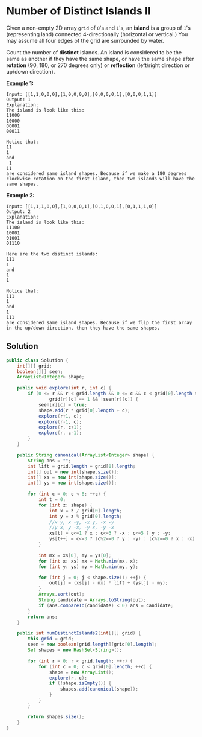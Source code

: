 # Number of Distinct Islands II

Given a non-empty 2D array `grid` of `0`'s and `1`'s, an **island** is a group of `1`'s (representing land) connected 4-directionally (horizontal or vertical.) You may assume all four edges of the grid are surrounded by water.

Count the number of **distinct** islands. An island is considered to be the same as another if they have the same shape, or have the same shape after **rotation** (90, 180, or 270 degrees only) or **reflection** (left/right direction or up/down direction).



**Example 1:**

```
Input: [[1,1,0,0,0],[1,0,0,0,0],[0,0,0,0,1],[0,0,0,1,1]]
Output: 1
Explanation:
The island is look like this:
11000
10000
00001
00011

Notice that:
11
1
and
 1
11
are considered same island shapes. Because if we make a 180 degrees clockwise rotation on the first island, then two islands will have the same shapes.
```

**Example 2:**

```
Input: [[1,1,1,0,0],[1,0,0,0,1],[0,1,0,0,1],[0,1,1,1,0]]
Output: 2
Explanation:
The island is look like this:
11100
10001
01001
01110

Here are the two distinct islands:
111
1
and
1
1

Notice that:
111
1
and
1
111
are considered same island shapes. Because if we flip the first array in the up/down direction, then they have the same shapes.
```

## Solution

```java
public class Solution {
    int[][] grid;
    boolean[][] seen;
    ArrayList<Integer> shape;

    public void explore(int r, int c) {
        if (0 <= r && r < grid.length && 0 <= c && c < grid[0].length &&
                grid[r][c] == 1 && !seen[r][c]) {
            seen[r][c] = true;
            shape.add(r * grid[0].length + c);
            explore(r+1, c);
            explore(r-1, c);
            explore(r, c+1);
            explore(r, c-1);
        }
    }

    public String canonical(ArrayList<Integer> shape) {
        String ans = "";
        int lift = grid.length + grid[0].length;
        int[] out = new int[shape.size()];
        int[] xs = new int[shape.size()];
        int[] ys = new int[shape.size()];

        for (int c = 0; c < 8; ++c) {
            int t = 0;
            for (int z: shape) {
                int x = z / grid[0].length;
                int y = z % grid[0].length;
                //x y, x -y, -x y, -x -y
                //y x, y -x, -y x, -y -x
                xs[t] = c<=1 ? x : c<=3 ? -x : c<=5 ? y : -y;
                ys[t++] = c<=3 ? (c%2==0 ? y : -y) : (c%2==0 ? x : -x);
            }

            int mx = xs[0], my = ys[0];
            for (int x: xs) mx = Math.min(mx, x);
            for (int y: ys) my = Math.min(my, y);

            for (int j = 0; j < shape.size(); ++j) {
                out[j] = (xs[j] - mx) * lift + (ys[j] - my);
            }
            Arrays.sort(out);
            String candidate = Arrays.toString(out);
            if (ans.compareTo(candidate) < 0) ans = candidate;
        }
        return ans;
    }

    public int numDistinctIslands2(int[][] grid) {
        this.grid = grid;
        seen = new boolean[grid.length][grid[0].length];
        Set shapes = new HashSet<String>();

        for (int r = 0; r < grid.length; ++r) {
            for (int c = 0; c < grid[0].length; ++c) {
                shape = new ArrayList();
                explore(r, c);
                if (!shape.isEmpty()) {
                    shapes.add(canonical(shape));
                }
            }
        }

        return shapes.size();
    }
}
```
